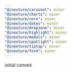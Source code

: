 ```yaml
---
"@inexture/carousel": minor
"@inexture/charts": minor
"@inexture/core": minor
"@inexture/dates": minor
"@inexture/dropzone": minor
"@inexture/highlight": minor
"@inexture/modals": minor
"@inexture/spotlight": minor
"@inexture/tiptap": minor
"@inexture/form": minor
---
```


initial commit
